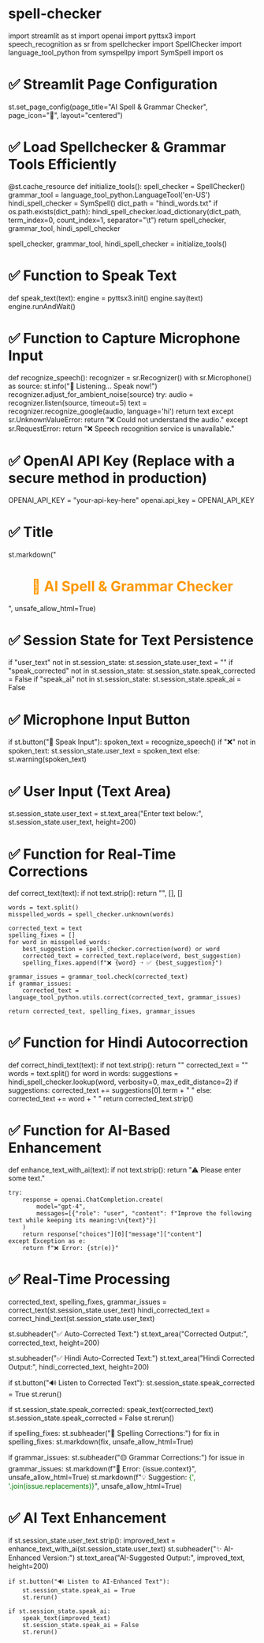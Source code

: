# spell-checker
import streamlit as st
import openai
import pyttsx3
import speech_recognition as sr
from spellchecker import SpellChecker
import language_tool_python
from symspellpy import SymSpell
import os

# ✅ Streamlit Page Configuration
st.set_page_config(page_title="AI Spell & Grammar Checker", page_icon="📝", layout="centered")

# ✅ Load Spellchecker & Grammar Tools Efficiently
@st.cache_resource
def initialize_tools():
    spell_checker = SpellChecker()
    grammar_tool = language_tool_python.LanguageTool('en-US')
    hindi_spell_checker = SymSpell()
    dict_path = "hindi_words.txt"
    if os.path.exists(dict_path):
        hindi_spell_checker.load_dictionary(dict_path, term_index=0, count_index=1, separator="\t")
    return spell_checker, grammar_tool, hindi_spell_checker

spell_checker, grammar_tool, hindi_spell_checker = initialize_tools()

# ✅ Function to Speak Text
def speak_text(text):
    engine = pyttsx3.init()
    engine.say(text)
    engine.runAndWait()

# ✅ Function to Capture Microphone Input
def recognize_speech():
    recognizer = sr.Recognizer()
    with sr.Microphone() as source:
        st.info("🎤 Listening... Speak now!")
        recognizer.adjust_for_ambient_noise(source)
        try:
            audio = recognizer.listen(source, timeout=5)
            text = recognizer.recognize_google(audio, language='hi')
            return text
        except sr.UnknownValueError:
            return "❌ Could not understand the audio."
        except sr.RequestError:
            return "❌ Speech recognition service is unavailable."

# ✅ OpenAI API Key (Replace with a secure method in production)
OPENAI_API_KEY = "your-api-key-here"
openai.api_key = OPENAI_API_KEY

# ✅ Title
st.markdown("<h1 style='text-align: center; color: #FF9800;'>📝 AI Spell & Grammar Checker</h1>", unsafe_allow_html=True)

# ✅ Session State for Text Persistence
if "user_text" not in st.session_state:
    st.session_state.user_text = ""
if "speak_corrected" not in st.session_state:
    st.session_state.speak_corrected = False
if "speak_ai" not in st.session_state:
    st.session_state.speak_ai = False

# ✅ Microphone Input Button
if st.button("🎤 Speak Input"):
    spoken_text = recognize_speech()
    if "❌" not in spoken_text:
        st.session_state.user_text = spoken_text
    else:
        st.warning(spoken_text)

# ✅ User Input (Text Area)
st.session_state.user_text = st.text_area("Enter text below:", st.session_state.user_text, height=200)

# ✅ Function for Real-Time Corrections
def correct_text(text):
    if not text.strip():
        return "", [], []
    
    words = text.split()
    misspelled_words = spell_checker.unknown(words)
    
    corrected_text = text
    spelling_fixes = []
    for word in misspelled_words:
        best_suggestion = spell_checker.correction(word) or word
        corrected_text = corrected_text.replace(word, best_suggestion)
        spelling_fixes.append(f"❌ {word} ➝ ✅ {best_suggestion}")
    
    grammar_issues = grammar_tool.check(corrected_text)
    if grammar_issues:
        corrected_text = language_tool_python.utils.correct(corrected_text, grammar_issues)
    
    return corrected_text, spelling_fixes, grammar_issues

# ✅ Function for Hindi Autocorrection
def correct_hindi_text(text):
    if not text.strip():
        return ""
    corrected_text = ""
    words = text.split()
    for word in words:
        suggestions = hindi_spell_checker.lookup(word, verbosity=0, max_edit_distance=2)
        if suggestions:
            corrected_text += suggestions[0].term + " "
        else:
            corrected_text += word + " "
    return corrected_text.strip()

# ✅ Function for AI-Based Enhancement
def enhance_text_with_ai(text):
    if not text.strip():
        return "⚠ Please enter some text."
    
    try:
        response = openai.ChatCompletion.create(
            model="gpt-4",
            messages=[{"role": "user", "content": f"Improve the following text while keeping its meaning:\n{text}"}]
        )
        return response["choices"][0]["message"]["content"]
    except Exception as e:
        return f"❌ Error: {str(e)}"

# ✅ Real-Time Processing
corrected_text, spelling_fixes, grammar_issues = correct_text(st.session_state.user_text)
hindi_corrected_text = correct_hindi_text(st.session_state.user_text)

st.subheader("✅ Auto-Corrected Text:")
st.text_area("Corrected Output:", corrected_text, height=200)

st.subheader("✅ Hindi Auto-Corrected Text:")
st.text_area("Hindi Corrected Output:", hindi_corrected_text, height=200)

if st.button("🔊 Listen to Corrected Text"):
    st.session_state.speak_corrected = True
    st.rerun()

if st.session_state.speak_corrected:
    speak_text(corrected_text)
    st.session_state.speak_corrected = False
    st.rerun()

if spelling_fixes:
    st.subheader("🔴 Spelling Corrections:")
    for fix in spelling_fixes:
        st.markdown(fix, unsafe_allow_html=True)

if grammar_issues:
    st.subheader("🟡 Grammar Corrections:")
    for issue in grammar_issues:
        st.markdown(f"🔴 Error: {issue.context}", unsafe_allow_html=True)
        st.markdown(f"💡 Suggestion: <span style='color:green'>{', '.join(issue.replacements)}</span>", unsafe_allow_html=True)

# ✅ AI Text Enhancement
if st.session_state.user_text.strip():
    improved_text = enhance_text_with_ai(st.session_state.user_text)
    st.subheader("✨ AI-Enhanced Version:")
    st.text_area("AI-Suggested Output:", improved_text, height=200)

    if st.button("🔊 Listen to AI-Enhanced Text"):
        st.session_state.speak_ai = True
        st.rerun()

    if st.session_state.speak_ai:
        speak_text(improved_text)
        st.session_state.speak_ai = False
        st.rerun()
